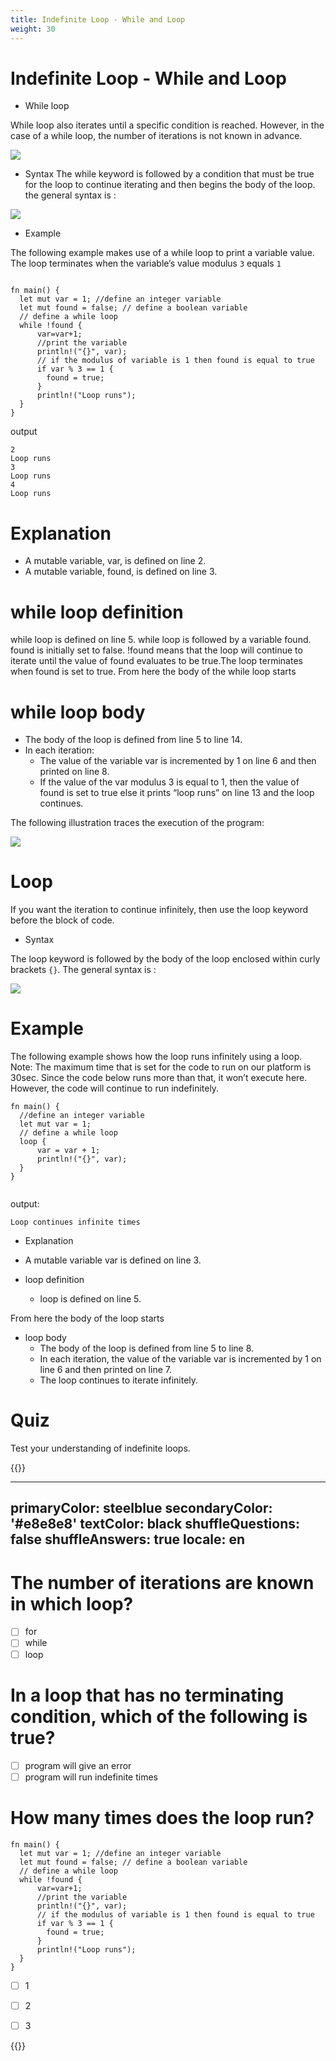 ```yaml
---
title: Indefinite Loop - While and Loop
weight: 30
---
```


# Indefinite Loop - While and Loop

- While loop 

While loop also iterates until a specific condition is reached. However, in the case of a while loop, the number of iterations is not known in advance.

![](/img/diagrams/58.while_loop.png)


- Syntax 
The while keyword is followed by a condition that must be true for the loop to continue iterating and then begins the body of the loop.
the general syntax is :

![](/img/diagrams/59.while_loop_syntax.png)



- Example 

The following example makes use of a while loop to print a variable value. The loop terminates when the variable’s value modulus `3` equals `1`

```

fn main() {
  let mut var = 1; //define an integer variable
  let mut found = false; // define a boolean variable
  // define a while loop
  while !found {
      var=var+1;
      //print the variable
      println!("{}", var);
      // if the modulus of variable is 1 then found is equal to true
      if var % 3 == 1 {
        found = true; 
      }
      println!("Loop runs");
  }
}

```
output

```
2
Loop runs
3
Loop runs
4
Loop runs

```

# Explanation
 - A mutable variable, var, is defined on line 2.
 - A mutable variable, found, is defined on line 3.
 
 
# while loop definition

while loop is defined on line 5. while loop is followed by a variable found. found is initially set to false. !found means that the loop will continue to iterate until the value of found evaluates to be true.The loop terminates when found is set to true.
From here the body of the while loop starts

# while loop body

- The body of the loop is defined from line 5 to line 14.
- In each iteration:
   - The value of the variable var is incremented by 1 on line 6 and then printed on line 8.
   - If the value of the var modulus 3 is equal to 1, then the value of found is set to true else it prints “loop runs” on line 13 and the loop continues.
  
The following illustration traces the execution of the program:
   
![](/img/diagrams/60.while_loop_illu.png)

# Loop 

If you want the iteration to continue infinitely, then use the loop keyword before the block of code.

- Syntax 

The loop keyword is followed by the body of the loop enclosed within curly brackets `{}`.
The general syntax is :

![](/img/diagrams/61.loop_syntax.png)

# Example

The following example shows how the loop runs infinitely using a loop.
Note: The maximum time that is set for the code to run on our platform is 30sec. Since the code below runs more than that, it won’t execute here. However, the code will continue to run indefinitely.

```
fn main() {
  //define an integer variable
  let mut var = 1; 
  // define a while loop
  loop {
      var = var + 1;
      println!("{}", var);
  }
}


```
output:
```
Loop continues infinite times	

```
- Explanation 
 - A mutable variable var is defined on line 3.

- loop definition
  - loop is defined on line 5.

From here the body of the loop starts
 - loop body
    - The body of the loop is defined from line 5 to line 8.
    - In each iteration, the value of the variable var is incremented by 1 on line 6 and then printed on line 7.
    - The loop continues to iterate infinitely.


# Quiz 

Test your understanding of indefinite loops.

{{<quizdown>}}

---
primaryColor: steelblue
secondaryColor: '#e8e8e8'
textColor: black
shuffleQuestions: false
shuffleAnswers: true
locale: en
---


#  The number of iterations are known in which loop? <br>

- [ ] for 
- [ ] while  
- [ ] loop 

# In a loop that has no terminating condition, which of the following is true? <br>

- [ ] program will give an error 
- [ ] program will run indefinite times 

# How many times does the loop run? 

```
fn main() {
  let mut var = 1; //define an integer variable
  let mut found = false; // define a boolean variable
  // define a while loop
  while !found {
      var=var+1;
      //print the variable
      println!("{}", var);
      // if the modulus of variable is 1 then found is equal to true
      if var % 3 == 1 {
        found = true; 
      }
      println!("Loop runs");
  }
}

```

- [ ] 1 
- [ ] 2 
- [ ] 3  


{{</quizdown>}}
















